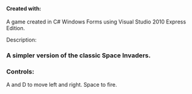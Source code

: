 #### Created with: 
A game created in C# Windows Forms using Visual Studio 2010 Express Edition. 

Description: 
### A simpler version of the classic Space Invaders.

### Controls: 
A and D to move left and right.
Space to fire.

